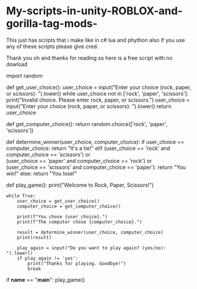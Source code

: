 # My-scripts-in-unity-ROBLOX-and-gorilla-tag-mods-
This just has scripts that i make like in c# lua and phython
also if you use any of these scripts please give cred. 





Thank you oh and thanks for reading so here is a free script with no dowload 

import random

def get_user_choice():
    user_choice = input("Enter your choice (rock, paper, or scissors): ").lower()
    while user_choice not in ['rock', 'paper', 'scissors']:
        print("Invalid choice. Please enter rock, paper, or scissors.")
        user_choice = input("Enter your choice (rock, paper, or scissors): ").lower()
    return user_choice

def get_computer_choice():
    return random.choice(['rock', 'paper', 'scissors'])

def determine_winner(user_choice, computer_choice):
    if user_choice == computer_choice:
        return "It's a tie!"
    elif (user_choice == 'rock' and computer_choice == 'scissors') or \
         (user_choice == 'paper' and computer_choice == 'rock') or \
         (user_choice == 'scissors' and computer_choice == 'paper'):
        return "You win!"
    else:
        return "You lose!"

def play_game():
    print("Welcome to Rock, Paper, Scissors!")

    while True:
        user_choice = get_user_choice()
        computer_choice = get_computer_choice()

        print(f"You chose {user_choice}.")
        print(f"The computer chose {computer_choice}.")

        result = determine_winner(user_choice, computer_choice)
        print(result)

        play_again = input("Do you want to play again? (yes/no): ").lower()
        if play_again != 'yes':
            print("Thanks for playing. Goodbye!")
            break

if __name__ == "__main__":
    play_game()
